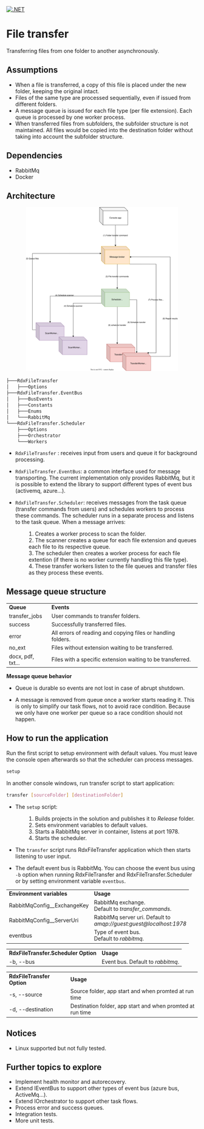 [![.NET](https://github.com/huyen-pk/file_transfer/actions/workflows/dotnet.yml/badge.svg?branch=main)](https://github.com/huyen-pk/file_transfer/actions/workflows/dotnet.yml)

# File transfer
Transferring files from one folder to another asynchronously.

## Assumptions
- When a file is transferred, a copy of this file is placed under the new folder, keeping the original intact.
- Files of the same type are processed sequentially, even if issued from different folders.
- A message queue is issued for each file type (per file extension). Each queue is processed by one worker process.
- When transferred files from subfolders, the subfolder structure is not maintained. 
All files would be copied into the destination folder without taking into account the subfolder structure.

## Dependencies
- RabbitMq
- Docker

## Architecture

<div style='text-align:center'><img src='system_design.svg' style='width:400px'/></div>

```
├───RdxFileTransfer
│   ├───Options
├───RdxFileTransfer.EventBus
│   ├───BusEvents
│   ├───Constants
│   ├───Enums
│   └───RabbitMq
└───RdxFileTransfer.Scheduler
    ├───Options
    ├───Orchestrator
    └───Workers
```

- ```RdxFileTransfer``` : receives input from users and queue it for background processing.

- ```RdxFileTransfer.EventBus```: a common interface used for message transporting.
The current implementation only provides RabbitMq, but it is possible to extend the library to support different types of event bus (activemq, azure...).

- ```RdxFileTransfer.Scheduler```: receives messages from  the task queue (transfer commands from users) and schedules workers to process these commands.
The scheduler runs in a separate process and listens to the task queue. When a message arrives:

<ol style='list-style-position: inside;margin-left:35px'>
    <li>Creates a worker process to scan the folder.</li>
    <li>The scanner creates a queue for each file extension and queues each file to its respective queue.</li>
    <li>The scheduler then creates a worker process for each file extention (if there is no worker currently handling this file type).</li>
    <li>These transfer workers listen to the file queues and transfer files as they process these events.</li>
</ol>

## Message queue structure
<table border="0">
    <tr>
        <td><b>Queue</b></td>
        <td><b>Events</b></td>
    </tr>
    <tr>
        <td>transfer_jobs</td>
        <td>User commands to transfer folders.</td>
    </tr>
    <tr>
        <td>success</td>
        <td>Successfully transferred files.</td>
    </tr>
    <tr>
        <td>error</td>
        <td>All errors of reading and copying files or handling folders.</td>
    </tr>
    <tr>
        <td>no_ext</td>
        <td>Files without extension waiting to be transferred.</td>
    </tr>
    <tr>
        <td>docx, pdf, txt...</td>
        <td>Files with a specific extension waiting to be transferred.</td>
    </tr>
</table>

**Message queue behavior**
- Queue is durable so events are not lost in case of abrupt shutdown.

- A message is removed from queue once a worker starts reading it. This is only to simplify our task flows, not to avoid race condition. Because we only have one worker per queue so a race condition should not happen.

## How to run the application
Run the first script to setup environment with default values. You must leave the console open afterwards so that the scheduler can process messages.

```sh
setup
```
In another console windows, run transfer script to start application:

```sh
transfer [sourceFolder] [destinationFolder]
```

- The ```setup``` script:
<ol style='list-style-position: inside;margin-left:35px'>
    <li>Builds projects in the solution and publishes it to <i>Release</i> folder.</li>
    <li>Sets environment variables to default values.</li>
    <li>Starts a RabbitMq server in container, listens at port 1978.</li>
    <li>Starts the scheduler.</li>
</ol>

- The ```transfer``` script runs RdxFileTransfer application which then starts listening to user input.

- The default event bus is RabbitMq. You can choose the event bus using ```-b``` option when running RdxFileTransfer and RdxFileTransfer.Scheduler or by setting environment variable ```eventbus```.
<table border="0">
 <tr>
    <td><b>Environment variables</b></td>
    <td><b>Usage</b></td>
 </tr>
  <tr>
    <td>RabbitMqConfig__ExchangeKey</td>
    <td>RabbitMq exchange.<br>
    Default to <i>transfer_commands</i>.</td>
 </tr>
   <tr>
    <td>RabbitMqConfig__ServerUri</td>
    <td>RabbitMq server uri. Default to <br>
    <i>amqp://guest:guest@localhost:1978</i></td>
 </tr>
  </tr>
   <tr>
    <td>eventbus</td>
    <td>Type of event bus.<br>
    Default to <i>rabbitmq</i>.</td>
 </tr>
</table>

<table border="0">
 <tr>
    <td><b>RdxFileTransfer.Scheduler Option</b></td>
    <td><b>Usage</b></td>
 </tr>
 <tr>
    <td>-b, --bus</td>
    <td>Event bus. Default to <i>rabbitmq</i>.</td>
 </tr>
</table>

<table border="0">
 <tr>
    <td><b>RdxFileTransfer Option</b></td>
    <td><b>Usage</b></td>
 </tr>
  <tr>
    <td>-s, --source</td>
    <td>Source folder, app start and when promted at run time</td>
 </tr>
   <tr>
    <td>-d, --destination</td>
    <td>Destination folder, app start and when promted at run time</td>
 </tr>
</table>

## Notices
- Linux supported but not fully tested.

## Further topics to explore
- Implement health monitor and autorecovery.
- Extend IEventBus to support other types of event bus (azure bus, ActiveMq...).
- Extend IOrchestrator to support other task flows.
- Process error and success queues.
- Integration tests.
- More unit tests.

